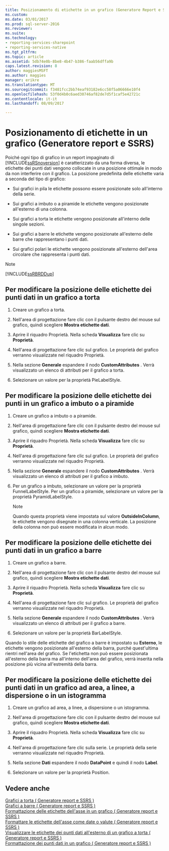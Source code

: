 ```yaml
---
title: Posizionamento di etichette in un grafico (Generatore Report e SSRS) | Documenti Microsoft
ms.custom: 
ms.date: 03/01/2017
ms.prod: sql-server-2016
ms.reviewer: 
ms.suite: 
ms.technology:
- reporting-services-sharepoint
- reporting-services-native
ms.tgt_pltfrm: 
ms.topic: article
ms.assetid: 5db74e0b-8be8-4b47-b386-faab56dffa9b
caps.latest.revision: 8
author: maggiesMSFT
ms.author: maggies
manager: erikre
ms.translationtype: MT
ms.sourcegitcommit: f3481fcc2bb74eaf93182e6cc58f5a06666e10f4
ms.openlocfilehash: 53f0d4b0c6aed30746af82de7d5f1caf5e42721c
ms.contentlocale: it-it
ms.lasthandoff: 08/09/2017

---
```

# <a name="position-labels-in-a-chart-report-builder-and-ssrs"></a>Posizionamento di etichette in un grafico (Generatore report e SSRS)
  Poiché ogni tipo di grafico in un report impaginato di [!INCLUDE[ssRSnoversion](../../includes/ssrsnoversion-md.md)] è caratterizzato da una forma diversa, le etichette dei punti dati vengono collocate in una posizione ottimale in modo da non interferire con il grafico. La posizione predefinita delle etichette varia a seconda del tipo di grafico:  
  
-   Sui grafici in pila le etichette possono essere posizionate solo all'interno della serie.  
  
-   Sui grafici a imbuto o a piramide le etichette vengono posizionate all'esterno di una colonna.  
  
-   Sui grafici a torta le etichette vengono posizionate all'interno delle singole sezioni.  
  
-   Sui grafici a barre le etichette vengono posizionate all'esterno delle barre che rappresentano i punti dati.  
  
-   Sui grafici polari le etichette vengono posizionate all'esterno dell'area circolare che rappresenta i punti dati.  
  
> [!NOTE]  
>  [!INCLUDE[ssRBRDDup](../../includes/ssrbrddup-md.md)]  
  
## <a name="to-change-the-position-of-point-labels-in-a-pie-chart"></a>Per modificare la posizione delle etichette dei punti dati in un grafico a torta  
  
1.  Creare un grafico a torta.  
  
2.  Nell'area di progettazione fare clic con il pulsante destro del mouse sul grafico, quindi scegliere **Mostra etichette dati**.  
  
3.  Aprire il riquadro Proprietà. Nella scheda **Visualizza** fare clic su **Proprietà**.  
  
4.  Nell'area di progettazione fare clic sul grafico. Le proprietà del grafico verranno visualizzate nel riquadro Proprietà.  
  
5.  Nella sezione **Generale** espandere il nodo **CustomAttributes** . Verrà visualizzato un elenco di attributi per il grafico a torta.  
  
6.  Selezionare un valore per la proprietà PieLabelStyle.  
  
## <a name="to-change-the-position-of-point-labels-in-a-funnel-or-pyramid-chart"></a>Per modificare la posizione delle etichette dei punti in un grafico a imbuto o a piramide  
  
1.  Creare un grafico a imbuto o a piramide.  
  
2.  Nell'area di progettazione fare clic con il pulsante destro del mouse sul grafico, quindi scegliere **Mostra etichette dati**.  
  
3.  Aprire il riquadro Proprietà. Nella scheda **Visualizza** fare clic su **Proprietà**.  
  
4.  Nell'area di progettazione fare clic sul grafico. Le proprietà del grafico verranno visualizzate nel riquadro Proprietà.  
  
5.  Nella sezione **Generale** espandere il nodo **CustomAttributes** . Verrà visualizzato un elenco di attributi per il grafico a imbuto.  
  
6.  Per un grafico a imbuto, selezionare un valore per la proprietà FunnelLabelStyle. Per un grafico a piramide, selezionare un valore per la proprietà PyramidLabelStyle.  
  
    > [!NOTE]  
    >  Quando questa proprietà viene impostata sul valore **OutsideInColumn**, le etichette vengono disegnate in una colonna verticale. La posizione della colonna non può essere modificata in alcun modo.  
  
## <a name="to-change-the-position-of-point-labels-in-a-bar-chart"></a>Per modificare la posizione delle etichette dei punti dati in un grafico a barre  
  
1.  Creare un grafico a barre.  
  
2.  Nell'area di progettazione fare clic con il pulsante destro del mouse sul grafico, quindi scegliere **Mostra etichette dati**.  
  
3.  Aprire il riquadro Proprietà. Nella scheda **Visualizza** fare clic su **Proprietà**.  
  
4.  Nell'area di progettazione fare clic sul grafico. Le proprietà del grafico verranno visualizzate nel riquadro Proprietà.  
  
5.  Nella sezione **Generale** espandere il nodo **CustomAttributes** . Verrà visualizzato un elenco di attributi per il grafico a barre.  
  
6.  Selezionare un valore per la proprietà BarLabelStyle.  
  
 Quando lo stile delle etichette del grafico a barre è impostato su **Esterno**, le etichette vengono posizionate all'esterno della barra, purché quest'ultima rientri nell'area del grafico. Se l'etichetta non può essere posizionata all'esterno della barra ma all'interno dell'area del grafico, verrà inserita nella posizione più vicina all'estremità della barra.  
  
## <a name="to-change-the-position-of-point-labels-in-an-area-column-line-or-scatter-chart"></a>Per modificare la posizione delle etichette dei punti dati in un grafico ad area, a linee, a dispersione o in un istogramma  
  
1.  Creare un grafico ad area, a linee, a dispersione o un istogramma.  
  
2.  Nell'area di progettazione fare clic con il pulsante destro del mouse sul grafico, quindi scegliere **Mostra etichette dati**.  
  
3.  Aprire il riquadro Proprietà. Nella scheda **Visualizza** fare clic su **Proprietà**.  
  
4.  Nell'area di progettazione fare clic sulla serie. Le proprietà della serie verranno visualizzate nel riquadro Proprietà.  
  
5.  Nella sezione **Dati** espandere il nodo **DataPoint** e quindi il nodo **Label**.  
  
6.  Selezionare un valore per la proprietà Position.  
  
## <a name="see-also"></a>Vedere anche  
 [Grafici a torta &#40; Generatore report e SSRS &#41;](../../reporting-services/report-design/pie-charts-report-builder-and-ssrs.md)   
 [Grafici a barre &#40; Generatore report e SSRS &#41;](../../reporting-services/report-design/bar-charts-report-builder-and-ssrs.md)   
 [Formattazione delle etichette dell'asse in un grafico &#40; Generatore report e SSRS &#41;](../../reporting-services/report-design/formatting-axis-labels-on-a-chart-report-builder-and-ssrs.md)   
 [Formattare le etichette dell'asse come date o valute &#40; Generatore report e SSRS &#41;](../../reporting-services/report-design/format-axis-labels-as-dates-or-currencies-report-builder-and-ssrs.md)   
 [Visualizzare le etichette dei punti dati all'esterno di un grafico a torta &#40; Generatore report e SSRS &#41;](../../reporting-services/report-design/display-data-point-labels-outside-a-pie-chart-report-builder-and-ssrs.md)   
 [Formattazione dei punti dati in un grafico &#40; Generatore report e SSRS &#41;](../../reporting-services/report-design/formatting-data-points-on-a-chart-report-builder-and-ssrs.md)  
  
  
